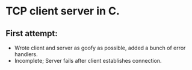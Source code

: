 # TCP client server in C.

## First attempt: 
- Wrote client and server as goofy as possible, added a bunch of error handlers.
- Incomplete; Server fails after client establishes connection.
